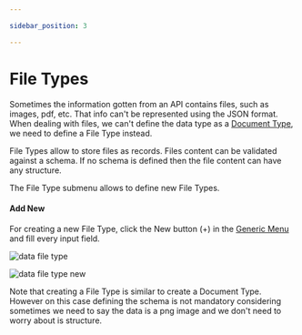```yaml
---

sidebar_position: 3

---
```


# File Types

Sometimes the information gotten from an API contains files, such as images, pdf, etc. That info can't be represented using the JSON format.  When dealing with files, we can't define the data type as a [Document Type](data/document_types.md),  we need to define a File Type instead.

File Types allow to store files as records. Files content can be validated against a schema. If no schema is defined then the file content can have any structure.

The File Type submenu allows to define new File Types.

#### Add New

For creating a new File Type, click the New button (+) in the [Generic Menu](generic/generic_menu_options_.md) and fill every input field.

![data file type](https://user-images.githubusercontent.com/54523080/149071497-40b94a32-9094-4b89-885e-a0099c35d3dd.png)

![data file type new](https://user-images.githubusercontent.com/54523080/149071736-316f3695-073c-4d31-9d1c-194d89099e3a.png)

Note that creating a File Type is similar to create a Document Type. However on this case defining the schema is not mandatory considering sometimes we need to say the data is a png image and we don't need to worry about is structure.